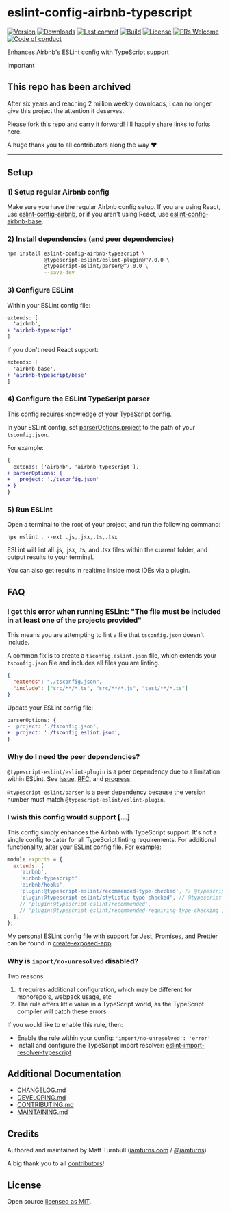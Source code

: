 # eslint-config-airbnb-typescript

[![Version](https://img.shields.io/npm/v/eslint-config-airbnb-typescript.svg?style=flat-square)](https://www.npmjs.com/package/eslint-config-airbnb-typescript?activeTab=versions) [![Downloads](https://img.shields.io/npm/dt/eslint-config-airbnb-typescript.svg?style=flat-square)](https://www.npmjs.com/package/eslint-config-airbnb-typescript) [![Last commit](https://img.shields.io/github/last-commit/iamturns/eslint-config-airbnb-typescript.svg?style=flat-square)](https://github.com/iamturns/eslint-config-airbnb-typescript/graphs/commit-activity) [![Build](https://img.shields.io/circleci/project/github/iamturns/eslint-config-airbnb-typescript/master.svg?style=flat-square)](https://circleci.com/gh/iamturns/eslint-config-airbnb-typescript) [![License](https://img.shields.io/github/license/iamturns/eslint-config-airbnb-typescript.svg?style=flat-square)](https://github.com/iamturns/eslint-config-airbnb-typescript/blob/master/LICENSE) [![PRs Welcome](https://img.shields.io/badge/PRs-welcome-brightgreen.svg?style=flat-square)](https://github.com/iamturns/eslint-config-airbnb-typescript/blob/master/CONTRIBUTING.md) [![Code of conduct](https://img.shields.io/badge/code%20of-conduct-ff69b4.svg?style=flat-square)](https://github.com/iamturns/eslint-config-airbnb-typescript/blob/master/CODE_OF_CONDUCT.md)

Enhances Airbnb's ESLint config with TypeScript support

> [!IMPORTANT]
> ## This repo has been archived
>
> After six years and reaching 2 million weekly downloads, I can no longer give this project the attention it deserves.
> 
> Please fork this repo and carry it forward! I'll happily share links to forks here.
>
> A huge thank you to all contributors along the way ❤️

---

## Setup

### 1) Setup regular Airbnb config

Make sure you have the regular Airbnb config setup. If you are using React, use [eslint-config-airbnb](https://www.npmjs.com/package/eslint-config-airbnb), or if you aren't using React, use [eslint-config-airbnb-base](https://www.npmjs.com/package/eslint-config-airbnb-base).

### 2) Install dependencies (and peer dependencies)

```bash
npm install eslint-config-airbnb-typescript \
            @typescript-eslint/eslint-plugin@^7.0.0 \
            @typescript-eslint/parser@^7.0.0 \
            --save-dev
```

### 3) Configure ESLint

Within your ESLint config file:

```diff
extends: [
  'airbnb',
+ 'airbnb-typescript'
]
```

If you don't need React support:

```diff
extends: [
  'airbnb-base',
+ 'airbnb-typescript/base'
]
```

### 4) Configure the ESLint TypeScript parser

This config requires knowledge of your TypeScript config.

In your ESLint config, set [parserOptions.project](https://github.com/typescript-eslint/typescript-eslint/tree/master/packages/parser#parseroptionsproject) to the path of your `tsconfig.json`.

For example:

```diff
{
  extends: ['airbnb', 'airbnb-typescript'],
+ parserOptions: {
+   project: './tsconfig.json'
+ }
}
```

### 5) Run ESLint

Open a terminal to the root of your project, and run the following command:

```
npx eslint . --ext .js,.jsx,.ts,.tsx
```

ESLint will lint all .js, .jsx, .ts, and .tsx files within the current folder, and output results to your terminal.

You can also get results in realtime inside most IDEs via a plugin.

## FAQ

### I get this error when running ESLint: "The file must be included in at least one of the projects provided"

This means you are attempting to lint a file that `tsconfig.json` doesn't include.

A common fix is to create a `tsconfig.eslint.json` file, which extends your `tsconfig.json` file and includes all files you are linting.

```json
{
  "extends": "./tsconfig.json",
  "include": ["src/**/*.ts", "src/**/*.js", "test/**/*.ts"]
}
```

Update your ESLint config file:

```diff
parserOptions: {
-  project: './tsconfig.json',
+  project: './tsconfig.eslint.json',
}
```

### Why do I need the peer dependencies?

`@typescript-eslint/eslint-plugin` is a peer dependency due to a limitation within ESLint. See [issue](https://github.com/eslint/eslint/issues/3458), [RFC](https://github.com/eslint/rfcs/tree/master/designs/2019-config-simplification), and [progress](https://github.com/eslint/eslint/issues/13481).

`@typescript-eslint/parser` is a peer dependency because the version number must match `@typescript-eslint/eslint-plugin`.

### I wish this config would support [...]

This config simply enhances the Airbnb with TypeScript support. It's not a single config to cater for all TypeScript linting requirements. For additional functionality, alter your ESLint config file. For example:

```js
module.exports = {
  extends: [
    'airbnb',
    'airbnb-typescript',
    'airbnb/hooks',
    'plugin:@typescript-eslint/recommended-type-checked', // @typescript-eslint @v6
    'plugin:@typescript-eslint/stylistic-type-checked', // @typescript-eslint @v6
    // 'plugin:@typescript-eslint/recommended',                          // @typescript-eslint @v5
    // 'plugin:@typescript-eslint/recommended-requiring-type-checking',  // @typescript-eslint @v5
  ],
};
```

My personal ESLint config file with support for Jest, Promises, and Prettier can be found in [create-exposed-app](https://github.com/iamturns/create-exposed-app/blob/master/.eslintrc.js).

### Why is `import/no-unresolved` disabled?

Two reasons:

1. It requires additional configuration, which may be different for monorepo's, webpack usage, etc
2. The rule offers little value in a TypeScript world, as the TypeScript compiler will catch these errors

If you would like to enable this rule, then:

- Enable the rule within your config: `'import/no-unresolved': 'error'`
- Install and configure the TypeScript import resolver: [eslint-import-resolver-typescript](https://www.npmjs.com/package/eslint-import-resolver-typescript)

## Additional Documentation

- [CHANGELOG.md](CHANGELOG.md)
- [DEVELOPING.md](DEVELOPING.md)
- [CONTRIBUTING.md](CONTRIBUTING.md)
- [MAINTAINING.md](MAINTAINING.md)

## Credits

Authored and maintained by Matt Turnbull ([iamturns.com](https://iamturns.com) / [@iamturns](https://twitter.com/iamturns))

A big thank you to all [contributors](https://github.com/iamturns/eslint-config-airbnb-typescript/graphs/contributors)!

## License

Open source [licensed as MIT](https://github.com/iamturns/eslint-config-airbnb-typescript/blob/master/LICENSE).
